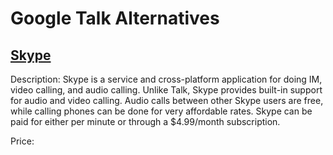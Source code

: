 # Google Talk Alternatives

## [Skype](http://skype.com)

Description: Skype is a service and cross-platform application for doing IM, video
calling, and audio calling. Unlike Talk, Skype provides built-in support for
audio and video calling. Audio calls between other Skype users are free, while
calling phones can be done for very affordable rates. Skype can be paid for
either per minute or through a $4.99/month subscription.

Price: 